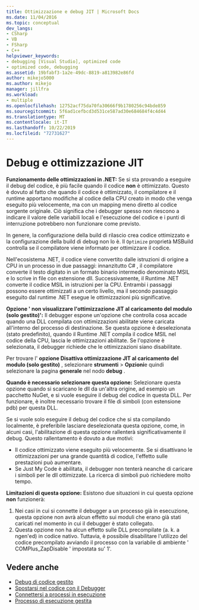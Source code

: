 ```yaml
---
title: Ottimizzazione e debug JIT | Microsoft Docs
ms.date: 11/04/2016
ms.topic: conceptual
dev_langs:
- CSharp
- VB
- FSharp
- C++
helpviewer_keywords:
- debugging [Visual Studio], optimized code
- optimized code, debugging
ms.assetid: 19bfabf3-1a2e-49dc-8819-a813982e86fd
author: mikejo5000
ms.author: mikejo
manager: jillfra
ms.workload:
- multiple
ms.openlocfilehash: 12752acf75da70fa30666f9b1780256c94bde859
ms.sourcegitcommit: 5f6ad1cefbcd3d531ce587ad30e684684f4c4d44
ms.translationtype: MT
ms.contentlocale: it-IT
ms.lasthandoff: 10/22/2019
ms.locfileid: "72731627"
---
```

# <a name="jit-optimization-and-debugging"></a>Debug e ottimizzazione JIT
**Funzionamento delle ottimizzazioni in .NET:** Se si sta provando a eseguire il debug del codice, è più facile quando il codice **non** è ottimizzato. Questo è dovuto al fatto che quando il codice è ottimizzato, il compilatore e il runtime apportano modifiche al codice della CPU creato in modo che venga eseguito più velocemente, ma con un mapping meno diretto al codice sorgente originale. Ciò significa che i debugger spesso non riescono a indicare il valore delle variabili locali e l'esecuzione del codice e i punti di interruzione potrebbero non funzionare come previsto.

In genere, la configurazione della build di rilascio crea codice ottimizzato e la configurazione della build di debug non lo è. Il `Optimize` proprietà MSBuild controlla se il compilatore viene informato per ottimizzare il codice.

Nell'ecosistema .NET, il codice viene convertito dalle istruzioni di origine a CPU in un processo in due passaggi: innanzitutto C# , il compilatore converte il testo digitato in un formato binario intermedio denominato MSIL e lo scrive in file con estensione dll. Successivamente, il Runtime .NET converte il codice MSIL in istruzioni per la CPU. Entrambi i passaggi possono essere ottimizzati a un certo livello, ma il secondo passaggio eseguito dal runtime .NET esegue le ottimizzazioni più significative.

**Opzione ' non visualizzare l'ottimizzazione JIT al caricamento del modulo (solo gestito)':** Il debugger espone un'opzione che controlla cosa accade quando una DLL compilata con ottimizzazioni abilitate viene caricata all'interno del processo di destinazione. Se questa opzione è deselezionata (stato predefinito), quando il Runtime .NET compila il codice MSIL nel codice della CPU, lascia le ottimizzazioni abilitate. Se l'opzione è selezionata, il debugger richiede che le ottimizzazioni siano disabilitate.

Per trovare l' **opzione Disattiva ottimizzazione JIT al caricamento del modulo (solo gestito)** , selezionare **strumenti**  > **Opzioni**e quindi selezionare la pagina **generale** nel nodo **debug** .

**Quando è necessario selezionare questa opzione:** Selezionare questa opzione quando si scaricano le dll da un'altra origine, ad esempio un pacchetto NuGet, e si vuole eseguire il debug del codice in questa DLL. Per funzionare, è inoltre necessario trovare il file di simboli (con estensione pdb) per questa DLL.

Se si vuole solo eseguire il debug del codice che si sta compilando localmente, è preferibile lasciare deselezionata questa opzione, come, in alcuni casi, l'abilitazione di questa opzione rallenterà significativamente il debug. Questo rallentamento è dovuto a due motivi:

* Il codice ottimizzato viene eseguito più velocemente. Se si disattivano le ottimizzazioni per una grande quantità di codice, l'effetto sulle prestazioni può aumentare.
* Se Just My Code è abilitata, il debugger non tenterà neanche di caricare i simboli per le dll ottimizzate. La ricerca di simboli può richiedere molto tempo.

**Limitazioni di questa opzione:** Esistono due situazioni in cui questa opzione **non** funzionerà:

1. Nei casi in cui si connette il debugger a un processo già in esecuzione, questa opzione non avrà alcun effetto sui moduli che erano già stati caricati nel momento in cui il debugger è stato collegato.
2. Questa opzione non ha alcun effetto sulle DLL precompilate (a. k. a ngen'ed) in codice nativo. Tuttavia, è possibile disabilitare l'utilizzo del codice precompilato avviando il processo con la variabile di ambiente ' COMPlus_ZapDisable ' impostata su' 1'.

## <a name="see-also"></a>Vedere anche
- [Debug di codice gestito](../debugger/debugging-managed-code.md)
- [Spostarsi nel codice con il Debugger](../debugger/navigating-through-code-with-the-debugger.md)
- [Connettersi a processi in esecuzione](../debugger/attach-to-running-processes-with-the-visual-studio-debugger.md)
- [Processo di esecuzione gestita](/dotnet/standard/managed-execution-process)
